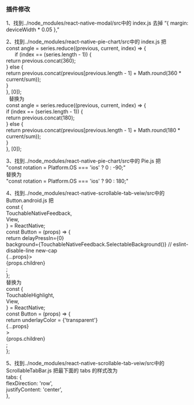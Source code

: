 <h3>插件修改</h3>
<p>1、找到../node_modules/react-native-modal/src中的 index.js 去掉 “{ margin: deviceWidth * 0.05 },”</p>
<p>2、找到../node_modules/react-native-pie-chart/src中的 index.js 把  <br/>
  const angle = series.reduce((previous, current, index) => {<br/>
        if (index == (series.length - 1)) {<br/>
  return previous.concat(360);<br/>
        } else {<br/>
          return previous.concat(previous[previous.length - 1] + Math.round(360 * current/sum));<br/>
        }<br/>
      }, [0]);<br/>
   替换为<br/>
   const angle = series.reduce((previous, current, index) => {<br/>
      if (index == (series.length - 1)) {<br/>
        return previous.concat(180);<br/>
      } else {<br/>
        return previous.concat(previous[previous.length - 1] + Math.round(180 * current/sum));<br/>
      }<br/>
    }, [0]);
    <p>
<p>3、找到../node_modules/react-native-pie-chart/src中的 Pie.js 把 <br/>
"const rotation = Platform.OS === 'ios' ? 0 : -90;"<br/>
替换为<br/>
"const rotation = Platform.OS === 'ios' ? 90 : 180;"</p>
<p>4、找到../node_modules/react-native-scrollable-tab-veiw/src中的 Button.android.js 把 <br/>
const {<br/>
  TouchableNativeFeedback,<br/>
  View,<br/>
} = ReactNative;<br/>
const Button = (props) => {<br/>
  return <TouchableNativeFeedback<br/>
    delayPressIn={0}<br/>
    background={TouchableNativeFeedback.SelectableBackground()} // eslint-disable-line new-cap<br/>
    {...props}><br/>
    {props.children}<br/>
  </TouchableNativeFeedback>;<br/>
}; <br/>
   替换为<br/>
        const {<br/>
            TouchableHighlight,<br/>
            View,<br/>
        } = ReactNative;<br/>
        const Button = (props) => {<br/>
          return <TouchableHighlight<br/>
            underlayColor = {'transparent'}<br/>
             {...props}<br/>
             ><br/>
             {props.children}<br/>
          </TouchableHighlight>;<br/>
        };<br/></p>
<p>5、找到../node_modules/react-native-scrollable-tab-veiw/src中的 ScrollableTabBar.js 把最下面的 tabs 的样式改为<br/>
  tabs: {<br/>
      flexDirection: 'row',<br/>
      justifyContent: 'center',<br/>
    },<br/></p>
